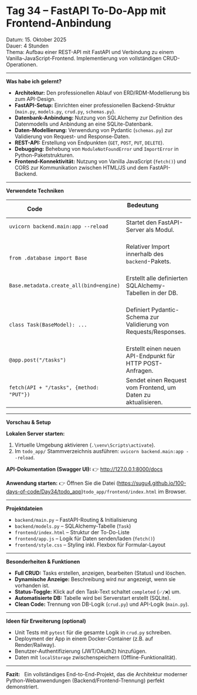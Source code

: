 # **Tag 34 – FastAPI To-Do-App mit Frontend-Anbindung** 

Datum: 15. Oktober 2025  
Dauer: 4 Stunden  
Thema: Aufbau einer REST-API mit FastAPI und Verbindung zu einem Vanilla-JavaScript-Frontend. Implementierung von vollständigen CRUD-Operationen.

---

**Was habe ich gelernt?**

- **Architektur:** Den professionellen Ablauf von ERD/RDM-Modellierung bis zum API-Design.
- **FastAPI-Setup:** Einrichten einer professionellen Backend-Struktur (`main.py`, `models.py`, `crud.py`, `schemas.py`).
- **Datenbank-Anbindung:** Nutzung von SQLAlchemy zur Definition des Datenmodells und Anbindung an eine SQLite-Datenbank.
- **Daten-Modellierung:** Verwendung von Pydantic (`schemas.py`) zur Validierung von Request- und Response-Daten.
- **REST-API:** Erstellung von Endpunkten (`GET`, `POST`, `PUT`, `DELETE`).
- **Debugging:** Behebung von `ModuleNotFoundError` und `ImportError` in Python-Paketstrukturen.
- **Frontend-Konnektivität:** Nutzung von Vanilla JavaScript (`fetch()`) und CORS zur Kommunikation zwischen HTML/JS und dem FastAPI-Backend.

---

**Verwendete Techniken**

| Code                                      | Bedeutung                                                           |
|-------------------------------------------|----------------------------------------------------------------------|
| `uvicorn backend.main:app --reload`        | Startet den FastAPI-Server als Modul.                                |
| `from .database import Base`               | Relativer Import innerhalb des `backend`-Pakets.                       |
| `Base.metadata.create_all(bind=engine)`    | Erstellt alle definierten SQLAlchemy-Tabellen in der DB.              |
| `class Task(BaseModel): ...`              | Definiert Pydantic-Schema zur Validierung von Requests/Responses.     |
| `@app.post("/tasks")`                     | Erstellt einen neuen API-Endpunkt für HTTP POST-Anfragen.            |
| `fetch(API + "/tasks", {method: "PUT"})`  | Sendet einen Request vom Frontend, um Daten zu aktualisieren.        |

---

**Vorschau & Setup**

**Lokalen Server starten:**
1. Virtuelle Umgebung aktivieren (`.\venv\Scripts\activate`).
2. Im `todo_app/` Stammverzeichnis ausführen: `uvicorn backend.main:app --reload`.

**API-Dokumentation (Swagger UI):**
👉 http://127.0.0.1:8000/docs

**Anwendung starten:**
👉 Öffnen Sie die Datei (https://sugu4.github.io/100-days-of-code/Day34/todo_app)`todo_app/frontend/index.html` im Browser.

---

**Projektdateien**

- `backend/main.py` – FastAPI-Routing & Initialisierung  
- `backend/models.py` – SQLAlchemy-Tabelle (`Task`)
- `frontend/index.html` – Struktur der To-Do-Liste
- `frontend/app.js` – Logik für Daten senden/laden (`fetch()`)
- `frontend/style.css` – Styling inkl. Flexbox für Formular-Layout

---

**Besonderheiten & Funktionen**

- **Full CRUD:** Tasks erstellen, anzeigen, bearbeiten (Status) und löschen.  
- **Dynamische Anzeige:** Beschreibung wird nur angezeigt, wenn sie vorhanden ist.  
- **Status-Toggle:** Klick auf den Task-Text schaltet `completed` (`✅/❌`) um.  
- **Automatisierte DB:** Tabelle wird bei Serverstart erstellt (SQLite).  
- **Clean Code:** Trennung von DB-Logik (`crud.py`) und API-Logik (`main.py`).

---

**Ideen für Erweiterung (optional)**

- Unit Tests mit `pytest` für die gesamte Logik in `crud.py` schreiben. 
- Deployment der App in einem Docker-Container (z.B. auf Render/Railway). 
- Benutzer-Authentifizierung (JWT/OAuth2) hinzufügen.
- Daten mit `localStorage` zwischenspeichern (Offline-Funktionalität).

---

**Fazit:**  
Ein vollständiges End-to-End-Projekt, das die Architektur moderner Python-Webanwendungen (Backend/Frontend-Trennung) perfekt demonstriert.